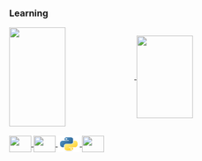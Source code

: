 ### Learning

<div>
  <a href = "https://github.com/oalvarobraz">
  <img align="center" height="180em" width="45%" src="https://github-readme-stats.vercel.app/api?username=samuellimabraz&show_icons=true&include_all_comits=true&conut_private=true&theme=noctis_minimus"/>
  <img align="center" height="150em" width="45%" src="https://github-readme-stats.vercel.app/api/top-langs/?username=samuellimabraz&layout=compact&langs_count=16&theme=solarized-light"/>
</div>

<div style="display: inline_block"><br>
  <img align="center" height="30" width="40" src="https://cdn.jsdelivr.net/gh/devicons/devicon/icons/c/c-original.svg" />
  <img align="center" height="30" width="40" src="https://cdn.jsdelivr.net/gh/devicons/devicon/icons/cplusplus/cplusplus-original.svg" />    
  <img align="center" height="30" width="40" src="https://raw.githubusercontent.com/devicons/devicon/master/icons/python/python-original.svg">
  
  <img align="center" height="30" width="40" src="https://cdn.jsdelivr.net/gh/devicons/devicon/icons/androidstudio/androidstudio-original.svg"/>
          
</div>

##

